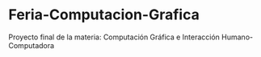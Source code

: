 # Feria-Computacion-Grafica
Proyecto final de la materia: Computación Gráfica e Interacción Humano-Computadora
